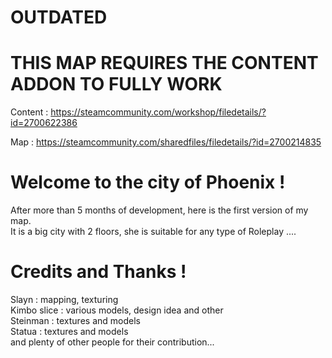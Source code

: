 # OUTDATED 
# THIS MAP REQUIRES THE CONTENT ADDON TO FULLY WORK

Content : https://steamcommunity.com/workshop/filedetails/?id=2700622386

Map : https://steamcommunity.com/sharedfiles/filedetails/?id=2700214835

<h1> Welcome to the city of Phoenix !</h1>

After more than 5 months of development, here is the first version of my map.
<br>
It is a big city with 2 floors, she is suitable for any type of Roleplay ....

<h1> Credits and Thanks ! </h1>

Slayn : mapping, texturing
<br>
Kimbo slice : various models, design idea and other
<br>
Steinman : textures and models
<br>
Statua : textures and models
<br>
and plenty of other people for their contribution...
